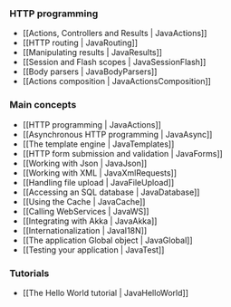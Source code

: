 ### HTTP programming

- [[Actions, Controllers and Results | JavaActions]]
- [[HTTP routing | JavaRouting]]
- [[Manipulating results | JavaResults]]
- [[Session and Flash scopes | JavaSessionFlash]]
- [[Body parsers | JavaBodyParsers]]
- [[Actions composition | JavaActionsComposition]]

### Main concepts

- [[HTTP programming | JavaActions]]
- [[Asynchronous HTTP programming | JavaAsync]]
- [[The template engine | JavaTemplates]]
- [[HTTP form submission and validation | JavaForms]]
- [[Working with Json | JavaJson]]
- [[Working with XML | JavaXmlRequests]]
- [[Handling file upload | JavaFileUpload]]
- [[Accessing an SQL database | JavaDatabase]]
- [[Using the Cache | JavaCache]]
- [[Calling WebServices | JavaWS]]
- [[Integrating with Akka | JavaAkka]]
- [[Internationalization | JavaI18N]]
- [[The application Global object | JavaGlobal]]
- [[Testing your application | JavaTest]]

### Tutorials

- [[The Hello World tutorial | JavaHelloWorld]]